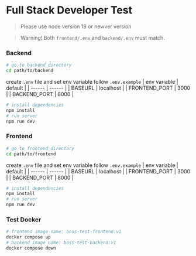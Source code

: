 # Full Stack Developer Test
> Please use node version 18 or newver version

> Warning! Both `frontend/.env` and `backend/.env` must match.
### Backend
```bash
# go to backend directory
cd path/to/backend
```
create `.env` file and set env variable follow `.env.example`
| env variable | default |
| ------ | ------ |
| BASEURL | localhost |
| FRONTEND_PORT | 3000 |
| BACKEND_PORT | 8000 |
```bash
# install dependencies
npm install
# run server
npm run dev
```
### Frontend
```bash
# go to frontend directory
cd path/to/frontend
```
create `.env` file and set env variable follow `.env.example`
| env variable | default |
| ------ | ------ |
| BASEURL | localhost |
| FRONTEND_PORT | 3000 |
| BACKEND_PORT | 8000 |
```bash
# install dependencies
npm install
# run server
npm run dev
```

### Test Docker
```bash
# frontend image name: boss-test-frontend:v1
docker compose up
# backend image name: boss-test-backend:v1
docker compose down
```